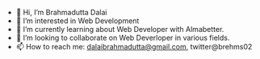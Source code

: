 - 👋 Hi, I’m Brahmadutta Dalai
- 👀 I’m interested in Web Development
- 🌱 I’m currently learning about Web Developer with Almabetter.
- 💞️ I’m looking to collaborate on Web Deverloper in various fields.
- 📫 How to reach me: dalaibrahmadutta@gmail.com, twitter@brehms02

<!---
Brahmadutta02/Brahmadutta02 is a ✨ special ✨ repository because its `README.md` (this file) appears on your GitHub profile.
You can click the Preview link to take a look at your changes.
--->
